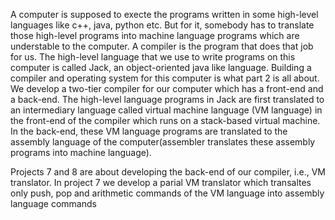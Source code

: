 A computer is supposed to execte the programs written in some high-level languages like c++, java, python etc. But for it, somebody has to translate those high-level programs into
machine language programs which are understable to the computer.  A compiler is the program that does that job for us.
The high-level language that we use to write programs on this computer is called Jack, an object-oriented java like language. Building a compiler and operating system for this computer 
is what part 2 is all about. 
We develop a two-tier compiler for our computer which has a front-end and a back-end. 
The high-level language programs in Jack are first translated to an intermediary language called virtual machine language (VM language) in the front-end of the compiler which runs on a 
stack-based virtual machine.
In the back-end, these VM language programs are translated to the assembly language of the computer(assembler translates these assembly programs into machine language).

Projects 7 and 8 are about developing the back-end of our compiler, i.e., VM translator. 
In project 7 we develop a parial VM translator which transaltes only push, pop and arithmetic commands of the VM language into assembly language commands
